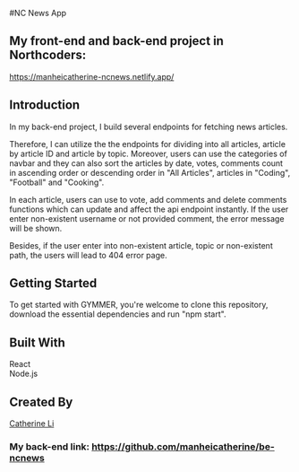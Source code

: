 #NC News App
## My front-end and back-end project in Northcoders:
https://manheicatherine-ncnews.netlify.app/

## Introduction
In my back-end project, I build several endpoints for fetching news articles.

Therefore, I can utilize the the endpoints for dividing into all articles, article by article ID and article by topic. Moreover, users can use the categories of navbar and they can also sort the articles by date, votes, comments count in ascending order or descending order in "All Articles", articles in "Coding", "Football" and "Cooking".

In each article, users can use to vote, add comments and delete comments functions which can update and affect the api endpoint instantly. If the user enter non-existent username or not provided comment, the error message will be shown.

Besides, if the user enter into  non-existent article, topic or non-existent path, the users will lead to 404 error page. 

## Getting Started
To get started with GYMMER, you're welcome to clone this repository, download the essential dependencies and run "npm start".

##  Built With
React <br />
Node.js <br />

## Created By
[Catherine Li](https://github.com/manheicatherine)

### My back-end link: https://github.com/manheicatherine/be-ncnews
